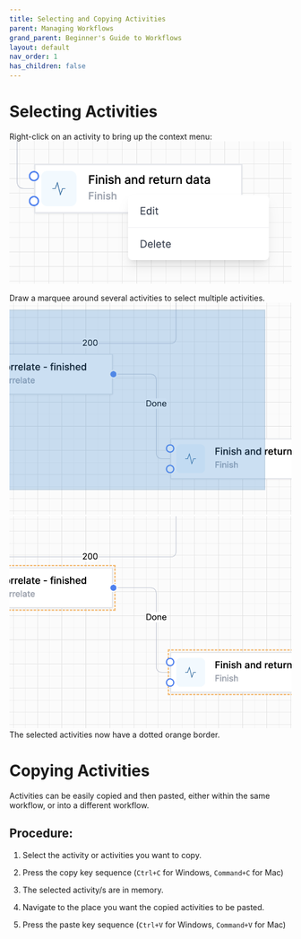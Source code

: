 ```yaml
---
title: Selecting and Copying Activities
parent: Managing Workflows
grand_parent: Beginner's Guide to Workflows
layout: default
nav_order: 1
has_children: false
---
```


# Selecting Activities

Right-click on an activity to bring up the context menu:
![alt text](../images/md-image.png)

Draw a marquee around several activities to select multiple activities.  
![alt text](../images/md-image-1.png)
![alt text](../images/md-image-2.png)
The selected activities now have a dotted orange border.

# Copying Activities

Activities can be easily copied and then pasted, either within the same workflow, or into a different workflow.

## Procedure:  

1. Select the activity or activities you want to copy.  

1. Press the copy key sequence (`Ctrl+C` for Windows, `Command+C` for Mac)

1. The selected activity/s are in memory.

1. Navigate to the place you want the copied activities to be pasted.  

1. Press the paste key sequence (`Ctrl+V` for Windows, `Command+V` for Mac)

